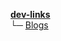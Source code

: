 
**[dev-links](../../README.md)**  
└─ <a name="top"></a>[Blogs](../README.md)  

<div id="reader" class="blog-posts"></div>
